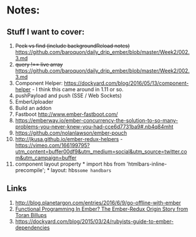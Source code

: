 # Notes:

## Stuff I want to cover:

  1. ~~Peek vs find (include backgroundReload notes)~~ https://github.com/baroquon/daily_drip_ember/blob/master/Week2/002.3.md
  2. ~~query !== live array~~ https://github.com/baroquon/daily_drip_ember/blob/master/Week2/002.3.md
  3. Component Helper: https://dockyard.com/blog/2016/05/13/component-helper - I think this came around in 1.11 or so.
  4. pushPayload and push (SSE / Web Sockets)
  5. EmberUploader
  6. Build an addon
  7. Fastboot http://www.ember-fastboot.com/
  8. https://emberway.io/ember-concurrency-the-solution-to-so-many-problems-you-never-knew-you-had-cce6d7731ba9#.nb4q84mht
  9. https://github.com/nolanlawson/ember-pouch
  10. http://jkusa.github.io/ember-redux-helpers - https://vimeo.com/166199795?utm_content=buffer00df9&utm_medium=social&utm_source=twitter.com&utm_campaign=buffer
  11. component layout property 
    * import hbs from 'htmlbars-inline-precompile';
    * layout: hbs`some handbars`
  
## Links

  1. http://blog.planetargon.com/entries/2016/6/9/go-offline-with-ember
  2. [Functional Programming In Ember? The Ember-Redux Origin Story from Toran Billups](https://vimeo.com/166199795)
  3. https://dockyard.com/blog/2015/03/24/rubyists-guide-to-ember-dependencies
